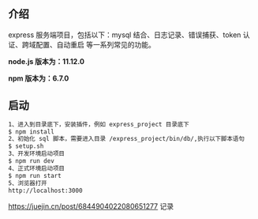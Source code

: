 ## 介绍

express 服务端项目，包括以下：mysql 结合、日志记录、错误捕获、token 认证、跨域配置、自动重启 等一系列常见的功能。

**node.js 版本为：11.12.0**

**npm 版本为：6.7.0**

## 启动

``` bash
1、进入到目录底下，安装插件，例如 express_project 目录底下
$ npm install
2、初始化 sql 脚本，需要进入目录 /express_project/bin/db/,执行以下脚本语句
$ setup.sh
3、开发环境启动项目
$ npm run dev
4、正式环境启动项目
$ npm run start
5、浏览器打开
http://localhost:3000
```

https://juejin.cn/post/6844904022080651277
记录
